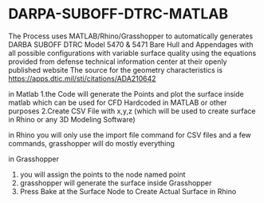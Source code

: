 # DARPA-SUBOFF-DTRC-MATLAB
The Process uses MATLAB/Rhino/Grasshopper to automatically generates DARBA SUBOFF DTRC Model 5470 &amp; 5471 Bare Hull and Appendages with all possible configurations with variable surface quality using the equations provided from defense technical information center at their openly published website 
The source for the geometry characteristics is
https://apps.dtic.mil/sti/citations/ADA210642

in Matlab 
1.the Code will generate the Points and plot the surface inside matlab which can be used for CFD Hardcoded in MATLAB or other purposes
2.Create CSV File with x,y,z (which will be used to create surface in Rhino or any 3D Modeling Software)

in Rhino 
you will only use the import file command for CSV files and a few commands, grasshopper will do mostly everything

in Grasshopper 
1. you will assign the points to the node named point
2. grasshopper will generate the surface inside Grasshopper
3. Press Bake at the Surface Node to Create Actual Surface in Rhino
